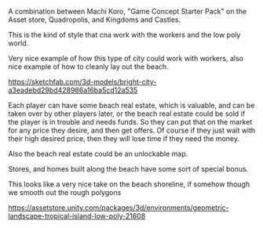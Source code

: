 A combination between Machi Koro, "Game Concept Starter Pack" on the Asset store, Quadropolis, and Kingdoms and Castles.

This is the kind of style that cna work with the workers and the low poly world.

Very nice example of how this type of city could work with workers, also nice example of how to cleanly lay out the beach.

https://sketchfab.com/3d-models/bright-city-a3eadebd29bd428986a16ba5cd12a535

Each player can have some beach real estate, which is valuable, and can be taken over by other players later, or the beach real estate could be sold if the player is in trouble and needs funds. So they can put that on the market for any price they desire, and then get offers. Of course if they just wait with their high desired price, then they will lose time if they need the money.

Also the beach real estate could be an unlockable map.

Stores, and homes built along the beach have some sort of special bonus.


This looks like a very nice take on the beach shoreline, if somehow though we smooth out the rough polygons

https://assetstore.unity.com/packages/3d/environments/geometric-landscape-tropical-island-low-poly-21608




